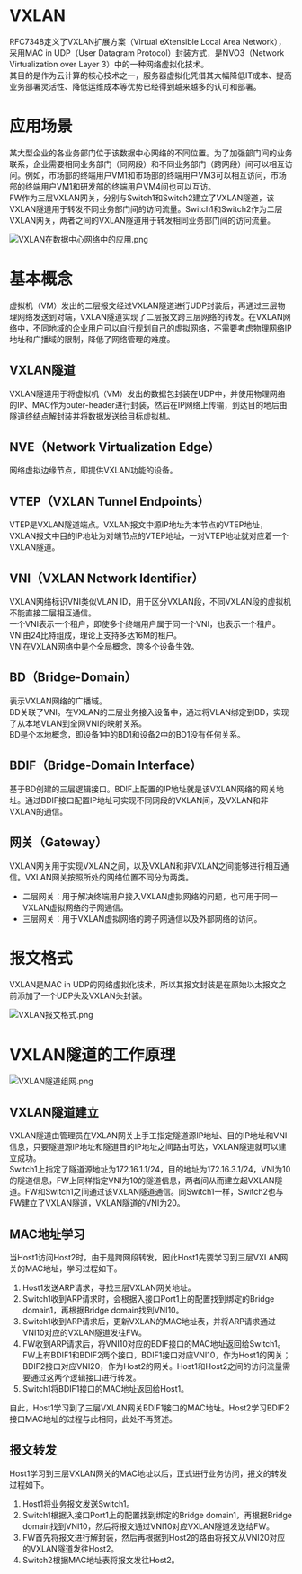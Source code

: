 # VXLAN  

RFC7348定义了VXLAN扩展方案（Virtual eXtensible Local Area Network），采用MAC in UDP（User Datagram Protocol）封装方式，是NVO3（Network Virtualization over Layer 3）中的一种网络虚拟化技术。  
其目的是作为云计算的核心技术之一，服务器虚拟化凭借其大幅降低IT成本、提高业务部署灵活性、降低运维成本等优势已经得到越来越多的认可和部署。  

# 应用场景  

某大型企业的各业务部门位于该数据中心网络的不同位置。为了加强部门间的业务联系，企业需要相同业务部门（同网段）和不同业务部门（跨网段）间可以相互访问。例如，市场部的终端用户VM1和市场部的终端用户VM3可以相互访问，市场部的终端用户VM1和研发部的终端用户VM4间也可以互访。  
FW作为三层VXLAN网关，分别与Switch1和Switch2建立了VXLAN隧道，该VXLAN隧道用于转发不同业务部门间的访问流量。Switch1和Switch2作为二层VXLAN网关，两者之间的VXLAN隧道用于转发相同业务部门间的访问流量。  

![VXLAN在数据中心网络中的应用.png](VXLAN在数据中心网络中的应用.png)

# 基本概念  

虚拟机（VM）发出的二层报文经过VXLAN隧道进行UDP封装后，再通过三层物理网络发送到对端，VXLAN隧道实现了二层报文跨三层网络的转发。在VXLAN网络中，不同地域的企业用户可以自行规划自己的虚拟网络，不需要考虑物理网络IP地址和广播域的限制，降低了网络管理的难度。  

## VXLAN隧道  

VXLAN隧道用于将虚拟机（VM）发出的数据包封装在UDP中，并使用物理网络的IP、MAC作为outer-header进行封装，然后在IP网络上传输，到达目的地后由隧道终结点解封装并将数据发送给目标虚拟机。  

## NVE（Network Virtualization Edge）  

网络虚拟边缘节点，即提供VXLAN功能的设备。  

## VTEP（VXLAN Tunnel Endpoints）  

VTEP是VXLAN隧道端点。VXLAN报文中源IP地址为本节点的VTEP地址，VXLAN报文中目的IP地址为对端节点的VTEP地址，一对VTEP地址就对应着一个VXLAN隧道。  

## VNI（VXLAN Network Identifier）  

VXLAN网络标识VNI类似VLAN ID，用于区分VXLAN段，不同VXLAN段的虚拟机不能直接二层相互通信。  
一个VNI表示一个租户，即使多个终端用户属于同一个VNI，也表示一个租户。VNI由24比特组成，理论上支持多达16M的租户。  
VNI在VXLAN网络中是个全局概念，跨多个设备生效。  

## BD（Bridge-Domain）  

表示VXLAN网络的广播域。  
BD关联了VNI。在VXLAN的二层业务接入设备中，通过将VLAN绑定到BD，实现了从本地VLAN到全网VNI的映射关系。  
BD是个本地概念，即设备1中的BD1和设备2中的BD1没有任何关系。  

## BDIF（Bridge-Domain Interface）  

基于BD创建的三层逻辑接口。BDIF上配置的IP地址就是该VXLAN网络的网关地址。通过BDIF接口配置IP地址可实现不同网段的VXLAN间，及VXLAN和非VXLAN的通信。  

## 网关（Gateway）  

VXLAN网关用于实现VXLAN之间，以及VXLAN和非VXLAN之间能够进行相互通信。VXLAN网关按照所处的网络位置不同分为两类。  

* 二层网关：用于解决终端用户接入VXLAN虚拟网络的问题，也可用于同一VXLAN虚拟网络的子网通信。
* 三层网关：用于VXLAN虚拟网络的跨子网通信以及外部网络的访问。

# 报文格式  

VXLAN是MAC in UDP的网络虚拟化技术，所以其报文封装是在原始以太报文之前添加了一个UDP头及VXLAN头封装。  

![VXLAN报文格式.png](VXLAN报文格式.png)

# VXLAN隧道的工作原理  

![VXLAN隧道组网.png](VXLAN隧道组网.png)

## VXLAN隧道建立  

VXLAN隧道由管理员在VXLAN网关上手工指定隧道源IP地址、目的IP地址和VNI信息，只要隧道源IP地址和隧道目的IP地址之间路由可达，VXLAN隧道就可以建立成功。  
Switch1上指定了隧道源地址为172.16.1.1/24，目的地址为172.16.3.1/24，VNI为10的隧道信息，FW上同样指定VNI为10的隧道信息，两者间从而建立起VXLAN隧道。FW和Switch1之间通过该VXLAN隧道通信。同Switch1一样，Switch2也与FW建立了VXLAN隧道，VXLAN隧道的VNI为20。  

## MAC地址学习  

当Host1访问Host2时，由于是跨网段转发，因此Host1先要学习到三层VXLAN网关的MAC地址，学习过程如下。  

1. Host1发送ARP请求，寻找三层VXLAN网关地址。  
2. Switch1收到ARP请求时，会根据入接口Port1上的配置找到绑定的Bridge domain1，再根据Bridge domain找到VNI10。  
3. Switch1收到ARP请求后，更新VXLAN的MAC地址表，并将ARP请求通过VNI10对应的VXLAN隧道发往FW。  
4. FW收到ARP请求后，将VNI10对应的BDIF接口的MAC地址返回给Switch1。FW上有BDIF1和BDIF2两个接口，BDIF1接口对应VNI10，作为Host1的网关；BDIF2接口对应VNI20，作为Host2的网关。Host1和Host2之间的访问流量需要通过这两个逻辑接口进行转发。  
5. Switch1将BDIF1接口的MAC地址返回给Host1。  

自此，Host1学习到了三层VXLAN网关BDIF1接口的MAC地址。Host2学习BDIF2接口MAC地址的过程与此相同，此处不再赘述。  

## 报文转发  

Host1学习到三层VXLAN网关的MAC地址以后，正式进行业务访问，报文的转发过程如下。  

1. Host1将业务报文发送Switch1。  
2. Switch1根据入接口Port1上的配置找到绑定的Bridge domain1，再根据Bridge domain找到VNI10，然后将报文通过VNI10对应VXLAN隧道发送给FW。  
3. FW首先将报文进行解封装，然后再根据到Host2的路由将报文从VNI20对应的VXLAN隧道发往Host2。  
4. Switch2根据MAC地址表将报文发往Host2。  



